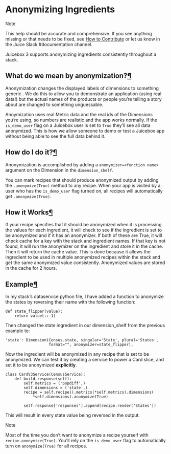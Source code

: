 # Anonymizing Ingredients

Note

This help should be accurate and comprehensive. If you see anything missing or that needs to be fixed, see [How to Contribute](https://docs.juiceboxdata.com/projects/juicebox/topics/contributing.html#how-to-contribute) or let us know in the Juice Slack \#documentation channel.

Juicebox 3 supports anonymizing ingredients consistently throughout a stack.

## What do we mean by anonymization?[¶](anonymizing-ingredients.md#what-do-we-mean-by-anonymization)

Anonymization changes the displayed labels of dimensions to something generic . We do this to allow you to demonstrate an application \(using real data!\) but the actual names of the products or people you’re telling a story about are changed to something unguessable.

Anoymization uses real Metric data and the real ids of the Dimensions you’re using, so numbers are realistic and the app works normally. If the `is_demo_user` flag on a Juicebox user is set to `True` they’ll see all data anonymized. This is how we allow someone to demo or test a Juicebox app without being able to see the full data behind it.

## How do I do it?[¶](anonymizing-ingredients.md#how-do-i-do-it)

Anonymization is accomplished by adding a `anonymizer=<function name>` argument on the Dimension in the `dimension_shelf`.

You can mark recipes that should produce anonymized output by adding the `.anonymize(True)` method to any recipe. When your app is visited by a user who has the `is_demo_user` flag turned on, all recipes will automatically get `.anonymize(True)`.

## How it Works[¶](anonymizing-ingredients.md#how-it-works)

If your recipe specifies that it should be anonymized when it is processing the values for each ingredient, it will check to see if the ingredient is set to be anonymized and if it has an anonymizer. If both of these are True, it will check cache for a key with the stack and ingredient names. If that key is not found, it will run the anonymizer on the ingredient and store it in the cache. Then it will return the cache value. This is done because it allows the ingredient to be used in multiple anonymized recipes within the stack and get the same anonymized value consistently. Anonymized values are stored in the cache for 2 hours.

## Example[¶](anonymizing-ingredients.md#example)

In my stack’s dataservice python file, I have added a function to anonymize the states by reversing their name with the following function:

```text
def state_flipper(value):
    return value[::-1]
```

Then changed the state ingredient in our dimension\_shelf from the previous example to:

```text
'state': Dimension(Census.state, singular='State', plural='States',
                   format="", anonymizer=state_flipper),
```

Now the ingredient will be anonymized in any recipe that is set to be anonymized. We can test it by creating a service to power a Card slice, and set it to be anonymized **explicitly**.

```text
class CardV3Service(CensusService):
    def build_response(self):
        self.metrics = ('popdiff',)
        self.dimensions = ('state',)
        recipe = self.recipe().metrics(*self.metrics).dimensions(
            *self.dimensions).anonymize(True)

        self.response['responses'].append(recipe.render('States'))
```

This will result in every state value being reversed in the output.

Note

Most of the time you don’t want to anonymize a recipe yourself with `recipe.anonymize(True)`. You’ll rely on the `is_demo_user` flag to automatically turn on `anonymize(True)` for all recipes.

